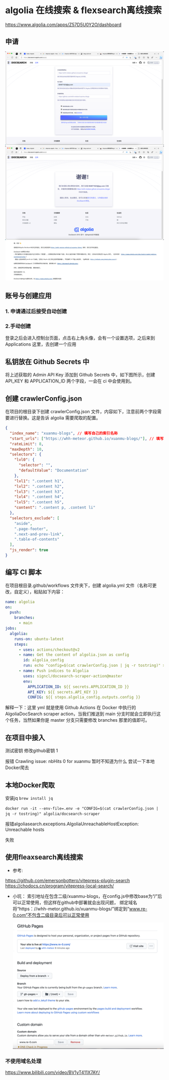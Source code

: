# algolia 在线搜索 & flexsearch离线搜索
https://www.algolia.com/apps/Z57D5U0Y2O/dashboard


## 申请
![](img/algolia搜索功能/img-2023-03-27-21-01-28.png)
![](img/algolia搜索功能/img-2023-03-27-21-01-45.png)
![](img/algolia搜索功能/img-2023-03-27-21-04-22.png)
## 账号与创建应用
### 1. 申请通过后接受自动创建

### 2.手动创建
登录之后会进入控制台页面，点击右上角头像，会有一个设置选项，之后来到 Applications 这里，去创建一个应用


## 私钥放在 Github Secrets 中
将上述获取的 Admin API Key 添加到 Github Secrets 中，如下图所示，创建 API_KEY 和 APPLICATION_ID 两个字段，一会在 ci 中会使用到。

## 创建 crawlerConfig.json
在项目的根目录下创建 crawlerConfig.json 文件，内容如下，注意前两个字段需要进行替换。这是告诉 algolia 需要爬取的配置。
```json
{
  "index_name": "xuanmu-blogs", // 填写自己的索引名称
  "start_urls": ["https://whh-meteor.github.io/xuanmu-blogs/"], // 填写自己的网站地址
  "rateLimit": 8,
  "maxDepth": 10,
  "selectors": {
    "lvl0": {
      "selector": "",
      "defaultValue": "Documentation"
    },
    "lvl1": ".content h1",
    "lvl2": ".content h2",
    "lvl3": ".content h3",
    "lvl4": ".content h4",
    "lvl5": ".content h5",
    "content": ".content p, .content li"
  },
  "selectors_exclude": [
    "aside",
    ".page-footer",
    ".next-and-prev-link",
    ".table-of-contents"
  ],
  "js_render": true
}
```

## 编写 CI 脚本
在项目根目录.github/workflows 文件夹下，创建 algolia.yml 文件（名称可更改，自定义），粘贴如下内容：
```yaml
name: algolia
on:
  push:
    branches:
      - main
jobs:
  algolia:  
    runs-on: ubuntu-latest
    steps:
      - uses: actions/checkout@v2
      - name: Get the content of algolia.json as config
        id: algolia_config
        run: echo "config=$(cat crawlerConfig.json | jq -r tostring)" >> $GITHUB_OUTPUT
      - name: Push indices to Algolia
        uses: signcl/docsearch-scraper-action@master
        env:
          APPLICATION_ID: ${{ secrets.APPLICATION_ID }}
          API_KEY: ${{ secrets.API_KEY }}
          CONFIG: ${{ steps.algolia_config.outputs.config }}
```

解释一下：这里 yml 就是使用 Github Actions 在 Docker 中执行的 AlgoliaDocSearch scraper action，当我们推送到 main 分支时就会立即执行这个任务，当然如果你是 master 分支只需要修改 branches 那里的值即可。

## 在项目中接入
测试密钥 修改github密钥
1

报错 Crawling issue: nbHits 0 for xuanmu
暂时不知道为什么 尝试一下本地Docker爬去




## 本地Docker爬取

安装jq
`brew install jq`


`docker run -it --env-file=.env -e "CONFIG=$(cat crawlerConfig.json | jq -r tostring)" algolia/docsearch-scraper`

报错algoliasearch.exceptions.AlgoliaUnreachableHostException: Unreachable hosts

失败


## 使用fleaxsearch离线搜索
- 参考:

https://github.com/emersonbottero/vitepress-plugin-search
https://chodocs.cn/program/vitepress-local-search/


- 小坑：
    索引地址在包含二级/xuanmu-blogs，在config.js中修改base为“/”后可以正常使用，但这样在github中部署就会出现问题，
    绑定域名 将“https：//whh-metor.github.io/xuanmu-blogs/”绑定到“www.re-0.com”不包含二级目录后可以正常使用

    ![](img/algolia搜索功能/img-2023-03-28-10-36-02.png)

### 不使用域名处理

  https://www.bilibili.com/video/BV1yT411X7AY/